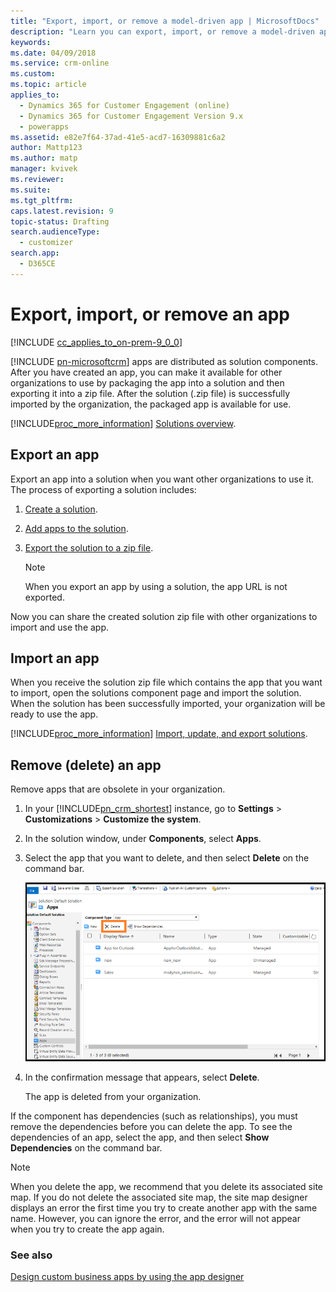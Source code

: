 ```yaml
---
title: "Export, import, or remove a model-driven app | MicrosoftDocs"
description: "Learn you can export, import, or remove a model-driven app"
keywords: 
ms.date: 04/09/2018
ms.service: crm-online
ms.custom: 
ms.topic: article
applies_to: 
  - Dynamics 365 for Customer Engagement (online)
  - Dynamics 365 for Customer Engagement Version 9.x
  - powerapps
ms.assetid: e82e7f64-37ad-41e5-acd7-16309881c6a2
author: Mattp123
ms.author: matp
manager: kvivek
ms.reviewer: 
ms.suite: 
ms.tgt_pltfrm: 
caps.latest.revision: 9
topic-status: Drafting
search.audienceType: 
  - customizer
search.app: 
  - D365CE
---
```


# Export, import, or remove an app

[!INCLUDE [cc_applies_to_on-prem-9_0_0](../includes/cc_applies_to_on-prem-9_0_0.md)]

 [!INCLUDE [pn-microsoftcrm](../includes/pn-microsoftcrm.md)] apps are distributed as solution components. After you have created an app, you can make it available for other organizations to use by packaging the app into a solution and then exporting it into a zip file. After the solution (.zip file) is successfully imported by the organization, the packaged app is available for use.

[!INCLUDE[proc_more_information](../includes/proc-more-information.md)] [Solutions overview](../customize/solutions-overview.md).
  
## Export an app  
 Export an app into a solution when you want other organizations to use it. The process of exporting a solution includes:  

1. [Create a solution](../customize/create-solution.md).
2. [Add apps to the solution](../customize/import-update-export-solutions.md).
3. [Export the solution to a zip file](../customize/import-update-export-solutions.md).

	> [!NOTE]
	> When you export an app by using a solution, the app URL is not exported.

Now you can share the created solution zip file with other organizations to import and use the app.
  
## Import an app  
When you receive the solution zip file which contains the app that you want to import, open the solutions component page and import the solution. When the solution has been successfully imported, your organization will be ready to use the app.

[!INCLUDE[proc_more_information](../includes/proc-more-information.md)] [Import, update, and export solutions](../customize/import-update-export-solutions.md).  
  
## Remove (delete) an app  
Remove apps that are obsolete in your organization.

1. In your [!INCLUDE[pn_crm_shortest](../includes/pn-crm-shortest.md)] instance, go to **Settings** > **Customizations** > **Customize the system**.
2. In the solution window, under **Components**, select **Apps**.
3. Select the app that you want to delete, and then select **Delete** on the command bar.

    ![Delete an app](media/app-module-solution-window.png "Delete an app")

4. In the confirmation message that appears, select **Delete**.

   The app is deleted from your organization.
  
If the component has dependencies (such as relationships), you must remove the dependencies before you can delete the app. To see the dependencies of an app, select the app, and then select **Show Dependencies** on the command bar.

> [!NOTE]
> When you delete the app, we recommend that you delete its associated site map. If you do not delete the associated site map, the site map designer displays an error the first time you try to create another app with the same name. However, you can ignore the error, and the error will not appear when you try to create the app again.<br />

### See also  
 [Design custom business apps by using the app designer](design-custom-business-apps-using-app-designer.md)
